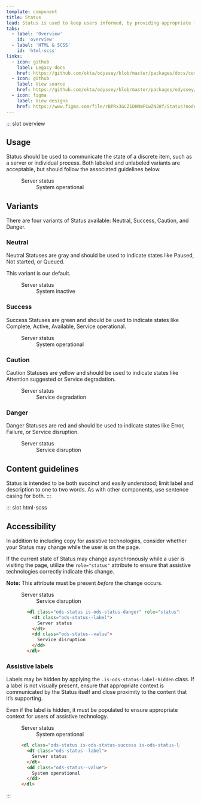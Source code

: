 ```yaml
---
template: component
title: Status
lead: Status is used to keep users informed, by providing appropriate feedback on particular concepts or entities. For Okta, status can be used to display overall operational status all the way down to very granular concepts, like user status.
tabs:
  - label: 'Overview'
    id: 'overview'
  - label: 'HTML & SCSS'
    id: 'html-scss'
links:
  - icon: github
    label: Legacy docs
    href: https://github.com/okta/odyssey/blob/master/packages/docs/components/radio-button.md
  - icon: github
    label: View source
    href: https://github.com/okta/odyssey/blob/master/packages/odyssey/src/scss/components/_status.scss
  - icon: figma
    label: View designs
    href: https://www.figma.com/file/rBPRx3GCZ1DHNmFCwZNJ8f/Status?node-id=25%3A2
---
```


::: slot overview

## Usage

Status should be used to communicate the state of a discrete item, such as a server or individual process. Both labeled and unlabeled variants are acceptable, but should follow the associated guidelines below.

<figure>
  <dl class="ods-status is-ods-status-success">
    <dt class="ods-status--label">
      Server status
    </dt>
    <dd class="ods-status--value">
      System operational
    </dd>
  </dl>
</figure>

## Variants

There are four variants of Status available: Neutral, Success, Caution, and Danger.

### Neutral

Neutral Statuses are gray and should be used to indicate states like Paused, Not started, or Queued.

This variant is our default.

<figure>
  <dl class="ods-status">
    <dt class="ods-status--label">
      Server status
    </dt>
    <dd class="ods-status--value">
      System inactive
    </dd>
  </dl>
</figure>

### Success

Success Statuses are green and should be used to indicate states like Complete, Active, Available, Service operational.

<figure>
  <dl class="ods-status is-ods-status-success">
    <dt class="ods-status--label">
      Server status
    </dt>
    <dd class="ods-status--value">
      System operational
    </dd>
  </dl>
</figure>

### Caution

Caution Statuses are yellow and should be used to indicate states like Attention suggested or Service degradation.

<figure>
  <dl class="ods-status is-ods-status-caution">
    <dt class="ods-status--label">
      Server status
    </dt>
    <dd class="ods-status--value">
      Service degradation
    </dd>
  </dl>
</figure>

### Danger

Danger Statuses are red and should be used to indicate states like Error, Failure, or Service disruption.

<figure>
  <dl class="ods-status is-ods-status-danger">
    <dt class="ods-status--label">
      Server status
    </dt>
    <dd class="ods-status--value">
      Service disruption
    </dd>
  </dl>
</figure>

## Content guidelines

Status is intended to be both succinct and easily understood; limit label and description to one to two words. As with other components, use sentence casing for both.
:::

::: slot html-scss

## Accessibility

In addition to including copy for assistive technologies, consider whether your Status may change while the user is on the page.

If the current state of Status may change asynchronously while a user is visiting the page, utilize the `role="status"` attribute to ensure that assistive technologies correctly indicate this change.

<strong>Note:</strong> This attribute must be present <em>before</em> the change occurs.

<figure class="ods--example">
  <div class="ods--rendered">
    <dl class="ods-status is-ods-status-danger" role="status">
      <dt class="ods-status--label">
        Server status
      </dt>
      <dd class="ods-status--value">
        Service disruption
      </dd>
    </dl>
  </div>

  ```html
    <dl class="ods-status is-ods-status-danger" role="status">
      <dt class="ods-status--label">
        Server status
      </dt>
      <dd class="ods-status--value">
        Service disruption
      </dd>
    </dl>
  ```
</figure>


### Assistive labels

Labels may be hidden by applying the `.is-ods-status-label-hidden` class. If a label is not visually present, ensure that appropriate context is communicated by the Status itself and close proximity to the content that it’s supporting.

Even if the label is hidden, it must be populated to ensure appropriate context for users of assistive technology.

<figure class="ods--example">
  <div class="ods--rendered">
    <dl class="ods-status is-ods-status-success is-ods-status-label-hidden">
      <dt class="ods-status--label">
        Server status
      </dt>
      <dd class="ods-status--value">
        System operational
      </dd>
    </dl>
  </div>

  ```html
  <dl class="ods-status is-ods-status-success is-ods-status-label-hidden">
    <dt class="ods-status--label">
      Server status
    </dt>
    <dd class="ods-status--value">
      System operational
    </dd>
  </dl>
  ```
</figure>

:::
